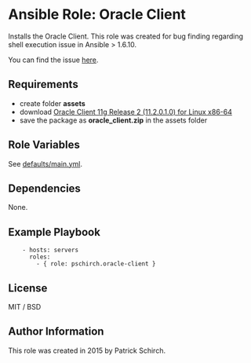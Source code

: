 # Ansible Role: Oracle Client

Installs the Oracle Client. This role was created for bug finding regarding shell execution issue in Ansible > 1.6.10.

You can find the issue [here](https://github.com/ansible/ansible-modules-core/issues/1287).

## Requirements

* create folder **assets**
* download [Oracle Client 11g Release 2 (11.2.0.1.0) for Linux x86-64](http://www.oracle.com/technetwork/database/enterprise-edition/downloads/112010-linx8664soft-100572.html) 
* save the package as **oracle_client.zip** in the assets folder

## Role Variables

See [defaults/main.yml](defaults/main.yml).
 
## Dependencies

None.

## Example Playbook

```
    - hosts: servers
      roles:
        - { role: pschirch.oracle-client }
```

## License

MIT / BSD

## Author Information

This role was created in 2015 by Patrick Schirch.
